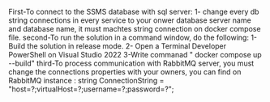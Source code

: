 First-To connect to the SSMS database with sql server:
 1- change every db string connections in every service to your onwer database server name and database name, 
      it must machtes string connection on docker compose file. 
second-To run the solution in a command window, do the following:
    1-Build the solution in release mode.
    2- Open a Terminal Developer PowerShell on  Visual Studio 2022 
    3-Write commanad " docker compose up --build"
third-To process communication with RabbitMQ server, you must change the connections properties with your owners, you can find on RabbitMQ instance :
string ConnectionString = "host=?;virtualHost=?;username=?;password=?";
   
